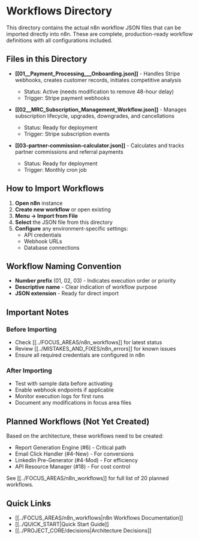 # Workflows Directory

This directory contains the actual n8n workflow JSON files that can be imported directly into n8n. These are complete, production-ready workflow definitions with all configurations included.

## Files in this Directory

- **[[01__Payment_Processing___Onboarding.json]]** - Handles Stripe webhooks, creates customer records, initiates competitive analysis
  - Status: Active (needs modification to remove 48-hour delay)
  - Trigger: Stripe payment webhooks
  
- **[[02__MRC_Subscription_Management_Workflow.json]]** - Manages subscription lifecycle, upgrades, downgrades, and cancellations
  - Status: Ready for deployment
  - Trigger: Stripe subscription events

- **[[03-partner-commission-calculator.json]]** - Calculates and tracks partner commissions and referral payments
  - Status: Ready for deployment
  - Trigger: Monthly cron job

## How to Import Workflows

1. **Open n8n** instance
2. **Create new workflow** or open existing
3. **Menu → Import from File** 
4. **Select** the JSON file from this directory
5. **Configure** any environment-specific settings:
   - API credentials
   - Webhook URLs
   - Database connections

## Workflow Naming Convention

- **Number prefix** (01, 02, 03) - Indicates execution order or priority
- **Descriptive name** - Clear indication of workflow purpose
- **JSON extension** - Ready for direct import

## Important Notes

### Before Importing
- Check [[../FOCUS_AREAS/n8n_workflows]] for latest status
- Review [[../MISTAKES_AND_FIXES/n8n_errors]] for known issues
- Ensure all required credentials are configured in n8n

### After Importing
- Test with sample data before activating
- Enable webhook endpoints if applicable
- Monitor execution logs for first runs
- Document any modifications in focus area files

## Planned Workflows (Not Yet Created)

Based on the architecture, these workflows need to be created:
- Report Generation Engine (#6) - Critical path
- Email Click Handler (#4-New) - For conversions
- LinkedIn Pre-Generator (#4-Mod) - For efficiency
- API Resource Manager (#18) - For cost control

See [[../FOCUS_AREAS/n8n_workflows]] for full list of 20 planned workflows.

## Quick Links
- [[../FOCUS_AREAS/n8n_workflows|n8n Workflows Documentation]]
- [[../QUICK_START|Quick Start Guide]]
- [[../PROJECT_CORE/decisions|Architecture Decisions]]